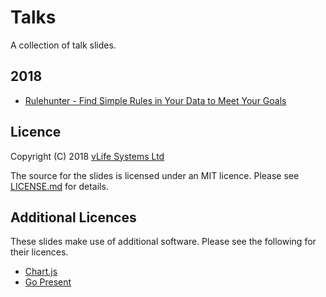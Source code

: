 Talks
=====

A collection of talk slides.

2018
------
* [Rulehunter - Find Simple Rules in Your Data to Meet Your Goals](http://vlifesystems.com/talks/rulehunter/Rulehunter.html)

Licence
-------
Copyright (C) 2018 [vLife Systems Ltd](http://vlifesystems.com)

The source for the slides is licensed under an MIT licence.  Please see [LICENSE.md](https://github.com/vlifesystems/talks/blob/master/LICENSE.md) for details.

Additional Licences
-------------------
These slides make use of additional software.  Please see the following for their licences.

* [Chart.js](http://www.chartjs.org)
* [Go Present](https://godoc.org/golang.org/x/tools/present)
